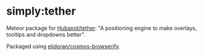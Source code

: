 simply:tether
===

Meteor package for [Hubspot/tether](https://github.com/HubSpot/tether): "A positioning engine to make overlays, tooltips and dropdowns better".

Packaged using [elidoran/cosmos-browserify](https://github.com/elidoran/cosmos-browserify).
